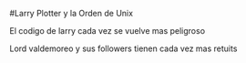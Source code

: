 #Larry Plotter y la Orden de Unix

El codigo de larry cada vez se vuelve mas peligroso

Lord valdemoreo y sus followers tienen cada vez mas retuits


